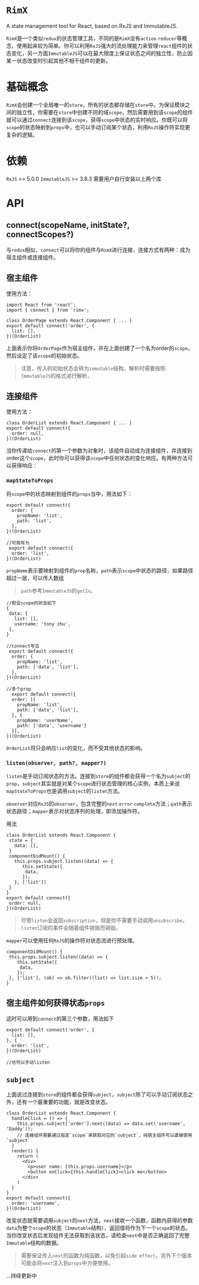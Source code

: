 # `RimX`
A state management tool for React, based on RxJS and ImmutableJS.

`RimX`是一个类似`redux`的状态管理工具，不同的是`RimX`没有`action` `reducer`等概念，使用起来较为简单。你可以利用`RxJS`强大的流处理能力来管理`react`组件的状态变化，另一方面`ImmutableJS`可以在最大限度上保证状态之间的独立性，防止因某一状态改变时引起其他不相干组件的更新。

# 基础概念
`RimX`会创建一个全局唯一的`store`，所有的状态都存储在`store`中。为保证模块之间的独立性，你需要在`store`中创建不同的域`scope`，然后需要用到该`scope`的组件就可以通过`connect`连接到该`scope`，获得`scope`中状态的实时响应。你既可以将`scope`的状态映射到`props`中，也可以手动订阅某个状态，利用`RxJS`操作符实现更复杂的逻辑。

# 依赖
`RxJS` >= 5.0.0
`ImmutableJS` >= 3.8.3
需要用户自行安装以上两个库
# API

## connect(scopeName, initState?, connectScopes?)
与`redux`相似，`connect`可以将你的组件与`RimX`进行连接，连接方式有两种：成为宿主组件或连接组件。

## 宿主组件
使用方法：
```
import React from 'react';
import { connect } from 'rimx';

class OrderPage extends React.Component { ... }
export default connect('order', {
  list: [],
})(OrderList)
```
上面表示你将`OrderPage`作为宿主组件，并在上面创建了一个名为order的`scope`，然后设定了该`scope`的初始状态。

> 注意，传入的初始状态会转为`immutable`结构，解析时需要按照`ImmutableJS`的格式进行解析。

## 连接组件
使用方法：
```
class OrderList extends React.Component { ... }
export default connect({
  order: null,
})(OrderList)
```
当你传递给`connect`的第一个参数为对象时，该组件自动成为连接组件，并连接到order这个`scope`，此时你可以获得该`scope`中任何状态的变化响应。有两种方法可以获得响应：

 ### `mapStateToProps`
 将`scope`中的状态映射到组件的`props`当中，用法如下：
 ```
 export default connect({
   order: {
     propName: 'list',
     path: 'list',
   },
 })(OrderList)

 //可简写为
  export default connect({
   order: 'list',
 })(OrderList)
 ```
 `propName`表示要映射到组件的`prop`名称，`path`表示`scope`中状态的路径，如果路径超过一层，可以传入数组
 > `path`参考`ImmutableJS`的`getIn`。
 
 ```
 //假设scope的状态如下
 {
  data: {
    list: [],
    username: 'tony zhu',
  },
 }
 
 //connect写法
  export default connect({
   order: {
     propName: 'list',
     path: ['data', 'list'],
   },
 })(OrderList)

 //多个prop
   export default connect({
   order: [{
     propName: 'list',
     path: ['data', 'list'],
   }, {
     propName: 'userName',
     path: ['data', 'username']
   }],
 })(OrderList)
 ```
 `OrderList`将只会响应`list`的变化，而不受其他状态的影响。
 
 ### `listen(observer, path?, mapper?)`
 `listen`是手动订阅状态的方法。连接到`store`的组件都会获得一个名为`subject`的`prop`，`subject`其实就是对某个`scope`进行状态管理的核心实例，本质上来说`mapStateToProps`也是调用`subject`的`listen`方法。
 
 `observer`对应`RxJS`的`observer`，包含完整的`next` `error` `complete`方法；`path`表示状态路径；`mapper`表示对状态序列的处理，即添加操作符。
 
 用法
 ```
class OrderList extends React.Component {
  state = {
    data: [],
  }
  componentDidMount() {
    this.props.subject.listen((data) => {
       this.setState({
        data,
       });
    }, ['list'])
  }
}
export default connect({
  order: null,
})(OrderList)
 ```

 > 尽管`listen`会返回`subscription`，但是你不需要手动调用`unsubscribe`，`listen`订阅的事件会随着组件销毁而销毁。
 
 `mapper`可以使用任何`RxJS`的操作符对状态流进行预处理。
 ```
 componentDidMount() {
  this.props.subject.listen((data) => {
     this.setState({
      data,
     });
  }, ['list'], (ob) => ob.filter((list) => list.size > 5));
}
 ```

## 宿主组件如何获得状态`props`
这时可以用到`connect`的第三个参数，用法如下
```
export default connect('order', {
  list: [],
}, {
  order: 'list',
})(OrderList)

//也可以手动listen
```

## `subject`
上面说过连接到`store`的组件都会获得`subject`，`subject`除了可以手动订阅状态之外，还有一个最重要的功能，就是改变状态。
```
class OrderList extends React.Component {
  handleClick = () => {
    this.props.subject['order'].next((data) => data.set('username', 'Daddy'));
    // 连接组件需要通过指定`scope`来获取对应的`subject`，纯宿主组件可以直接使用`subject`
  }
  render() {
    return (
      <div>
        <p>user name: {this.props.username}</p>
        <button onClick={this.handleClick}>click me</button>
      </div>
    )
  }
}
export default connect({
  order: 'username',
})(OrderList)
```

改变状态就需要调用`subject`的`next`方法，`next`接收一个函数，函数内获得的参数`data`为整个`scope`的状态（`Immutable`结构），返回值将作为下一个`scope`的状态。当你改变状态后发现组件无法获取到该状态，请检查`next`中是否正确返回了完整`Immutable`结构的数据。
> 需要保证传入`next`的函数为纯函数，以免引起`side effect`。另外下个版本可能会将`next`注入到`props`中方便使用。

...持续更新中